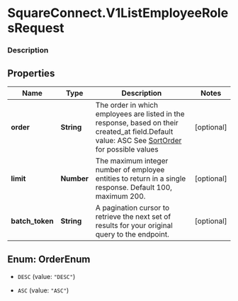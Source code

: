 # SquareConnect.V1ListEmployeeRolesRequest

### Description



## Properties
Name | Type | Description | Notes
------------ | ------------- | ------------- | -------------
**order** | **String** | The order in which employees are listed in the response, based on their created_at field.Default value: ASC See [SortOrder](#type-sortorder) for possible values | [optional] 
**limit** | **Number** | The maximum integer number of employee entities to return in a single response. Default 100, maximum 200. | [optional] 
**batch_token** | **String** | A pagination cursor to retrieve the next set of results for your original query to the endpoint. | [optional] 


<a name="OrderEnum"></a>
## Enum: OrderEnum


* `DESC` (value: `"DESC"`)

* `ASC` (value: `"ASC"`)




